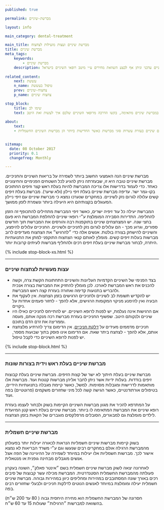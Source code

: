 ```yaml
---
published: true

permalink: מברשת-שיניים

layout: info

main_category: dental-treatment

main_title: מברשת שיניים ועצות מועילות לצחצוח 
title: מברשת שיניים
meta_tags:
    keywords:
        - מברשת שיניים
    description: מברשת שיניים - המדריך המלא לצחצוח שיניים, כמו כן בפורטל מחירון טיפולי שיניים עדכני וניתן אף לבצע השוואת מחירים ע״י מיטב רופאי השיניים בישראל.
  
related_content:
    next: עששת
    n_name: טיפול בעששת
    prev: צחצוח-שיניים
    p_name: צחצוח שיניים

stop_block: 
    title: שימו לב
    text: סובלים מדלקות בחניכיים וריח רע מהפה? השיניים שלכם מועדות לעששת? אחת הדרכים הקלות למנוע בעיות עתידיות בשיניים היא ע״י צחצוח שיניים נכון במברשת שיניים מתאימה, בקשו הדרכה מרופאי השיניים שלכם איך לעשות זאת היטב.
         
about:
    text: 
    - מברשת שיניים הומצאה בצורתה הנוכחית לפני כ- 200 שנה באנגליה על ידי ויליאם אדיס, שבזמן היותו בכלא חידש את מברשת השיניים הסינית. שנים לפני כן השתמשו בקיסמי שיניים ובמקלות לעיסה לצחצוח השיניים. היום מצחצחים שיניים בעזרת עשרות סוגי מברשות כאשר החדישות ביותר הן מברשות השיניים החשמליות.

    
sitemap: 
  date: 08 October 2017
  priority: 0.1
  changefreq: Monthly

---
```

מברשת שיניים הנה האמצעי החשוב ביותר לשמירה על בריאות השיניים והחניכיים. מברשת שיניים טובה היא זו, שבעזרתה ניתן להגיע לכל השטחים הפנימיים והחיצוניים כאחד. כדי לעמוד בדרישות אלו צריכה המברשת להיות בעלת ראש קצר וזיפים החתוכים בקו-גמר ישר. עדיפה מברשת שיניים בעלת זיפי ניילון (ולא שיער). מברשת בעלת זיפים קשים עלולה לגרום נזק לשיניים. במחקרים שנערכו נמצא כי מברשת שיניים עם זיפי ניילון המעוגלים בקצותיהם היא היעילה ביותר ונשמרת לזמן ממושך.

המברשת יעילה כל עוד זיפיה ישרים, כאשר זיפי המברשת מתחילים להתכופף זה הזמן להחליפה. התדירות הסבירה המומלצת ע״י רופאי שיניים להחלפת המברשת היא פעם בחצי שנה. יש המצחצחים שיניים בתוקפנות רבה והורסים את המברשת תוך חודשים ספורים, וגרוע מכך - הם עלולים לגרום נזק לחניכיים ולשיניים. החניכיים עלולים להיפצע, והשיניים להישחק בצורה בולטת. אנשים אלה כדי ״להרגיש״ את הצחצוח מעדיפים לרוב מברשות בעלות זיפים קשים. מומלץ לאותם קנאי הצחצוח התוקפני למתן את התנועתיות היתרה, לבחור מברשת שיניים בעלת זיפים רכים ולהחליף מברשות לעיתים קרובות יותר.

 {% include stop-block-xs.html %}  

- - - - - -

### עצות מעשיות לצחצוח שיניים

- בצד הפנימי של השיניים הקדמיות העליונות והשיניים התחתונות הקשת צרה, וקשה להכניס את ראש המברשת לאורכו. לכן מומלץ להחזיק את המברשת בצורה אנכית ולהבריש בתנועות קדימה ואחורה בעזרת קצה ראש המברשת.
- יש להקדיש תשומת לב לשיניים ולחניכיים הרגישים בזמן הצחצוח. אין לעקוף את הבעיה ואין להימנע מניקוי המקומות הרגישים, אלא להפך - לחזור פעמים אחדות על ניקויים.
- אם הרגישות אינה נעלמת, יש לפנות לרופא השיניים. יש להתייחס לחניכיים כאילו היו שיניים ולנקותם היטב. שפשוף החניכיים בעזרת מברשת רכה מנקה אותם, מעסה וממריצה את זרם הדם בתוכם.
- חניכיים מדממים מעידים על [דלקת חניכיים](/דלקת-חניכיים). אין הדימום צריך להרתיע מלצחצח אותם, אלא להפך - לצחצח ביתר שאת. אם הדימום אינו פוסק בתוך שבועות מספר, יש לפנות לרופא השיניים כדי לקבל טיפול.

 {% include stop-block.html %}  

- - - - - -

### מברשת שיניים בעלת ראש וידית בצורות שונות

מברשת שיניים בעלת חיתוך לא ישר של קצות הזיפים. מברשת שיניים בעלת קבוצות זיפים בודדות. בעלות ידיות אשר ניתן לחבר אליהן מברשות קטנות ועוד. מברשות אלו מותאמות לדרישות ומגבלות מסוימות. למשל, כאשר קיימת מגבלה בתנועתיות הידיים, בטיפולים אורתודנטיים, כאשר הגישה קשה לכל מיני שחזורים משקמים (פרוטטיים) בפה ועוד.

על המתרפא להכיר את מגוון מברשות השיניים הקיימות בשוק ולבחור לעצמו בעזרת רופא שיניים את המברשת המתאימה לו ביותר. מברשת שיניים בעלת ראש קטן המיועדת לילדים מומלצת גם למבוגרים, הסובלים מרפלקסים מוגברים של הקאות בזמן הצחצוח.
- - - - - -

### מברשת שיניים חשמלית

בשוק קיימות מברשות שיניים חשמליות הנראות לכאורה יעילות יותר בפעולתן מהמברשת הרגילה אולם במחקרים רבים שנעשו וגם ע״י משרד הבריאות לא נמצא אישור לכך. מברשות חשמליות אלו יעילות במיוחד לשמירה על ההיגיינה של הפה אצל אנשים מוגבלים מבחינה גופנית או מנטאלית. 

לאחרונה יצאה לשוק מברשת שיניים חשמלית בשם ״אינטר פאלק״, השונה בעקרון פעולתה מהמברשת החשמלית הסטנדרטית. המברשת מכילה עשר קבוצות של סיבים רכים באורך שונה המסתובבים במהירות ומחליפים כיוון במהירות גבוהה. מברשת שיניים חשמלית יעילה ומומלצת במיוחד לאנשים הנוטים לדלקות חניכיים ולבעלי שחזורים רבים בפה.

חסרונה של המברשת החשמלית הוא מחירה היחסית גבוה ( 80 עד 200 ש״ח) בהשוואה למברשות ״הרגילות״ שעולות 15 עד 60 ש״ח.